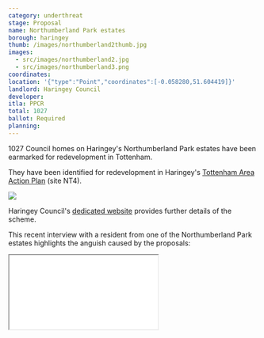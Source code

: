 ```yaml
---
category: underthreat
stage: Proposal
name: Northumberland Park estates
borough: haringey
thumb: /images/northumberland2thumb.jpg
images:
  - src/images/northumberland2.jpg
  - src/images/northumberland3.png
coordinates: 
location: '{"type":"Point","coordinates":[-0.058280,51.604419]}'
landlord: Haringey Council
developer:
itla: PPCR
total: 1027
ballot: Required
planning:
---
```

1027 Council homes on Haringey's Northumberland Park estates have been earmarked for redevelopment in Tottenham.

They have been identified for redevelopment in Haringey's [Tottenham Area Action Plan](https://www.haringey.gov.uk/sites/haringeygovuk/files/final_haringey_tottenham_aap_dtp_online.pdf) (site NT4). 

<img src="/images/northumberland.png" class="img-fluid rounded img-thumbnail">

Haringey Council's [dedicated website](https://tottenham.london/NP) provides further details of the scheme.

This recent interview with a resident from one of the Northumberland Park estates highlights the anguish caused by the proposals:

<div class="embed-responsive embed-responsive-16by9">
  <iframe class="embed-responsive-item" src="/images/northumberlandpark.mp4" allowfullscreen></iframe>
</div>

